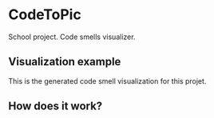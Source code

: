 # CodeToPic
School project. Code smells visualizer.

## Visualization example

This is the generated code smell visualization for this projet.



## How does it work?
